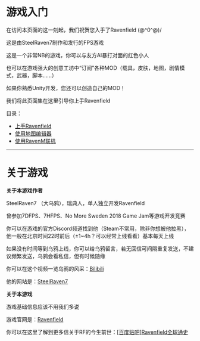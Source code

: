 # 游戏入门
在访问本页面的这一刻起，我们祝贺您入手了Ravenfield \(@^0^@)/

这是由SteelRaven7制作和发行的FPS游戏

这是一个非常NB的游戏，你可以与友方AI暴打对面的红色小人

也可以在游戏强大的创意工坊中“订阅”各种MOD（载具，皮肤，地图，剧情模式，武器，脚本......）

如果你熟悉Unity开发，您还可以创造自己的MOD！

我们将此页面集在这里引导你上手Ravenfield

目录：
- [上手Ravenfield](/cn/in-GAME/QuickStart.md)
- [使用地图编辑器](/cn/in-GAME/MapEditor.md)
- [使用RavenM联机](/cn/in-GAME/ravenm.md)

------------
# 关于游戏
**关于本游戏作者**

SteelRaven7 （大乌鸦），瑞典人，单人独立开发Ravenfield

曾参加7DFPS、7HFPS、No More Sweden 2018 Game Jam等游戏开发竞赛

你可以在游戏的官方Discord频道找到他（Steam不常用，除非你想被他拉黑），他一般在北京时间22时前后（±1~4h？可以经常上线看看）基本每天上线

如果没有时间等到乌鸦上线，你可以给乌鸦留言，若无回信可间隔重复发送，不建议频繁发送，乌鸦会看私信，但有时候随缘

你可以在这个视频一览乌鸦的风采：[Bilibili](https://www.bilibili.com/video/BV1d7411y7Cc)

他的网站是：[SteelRaven7](http://steelraven7.com/)

**关于本游戏**

游戏基础信息应该不用我们多说

游戏官网是：[Ravenfield](http://ravenfieldgame.com/)

你可以在这里了解到更多信关于RF的今生前世：[\[百度贴吧\]Ravenfield全球通史](https://tieba.baidu.com/p/7329861755?see_lz=1)


